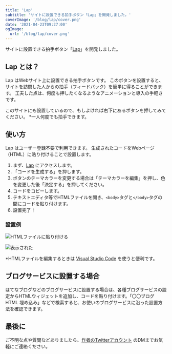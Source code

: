 ```yaml
---
title: 'Lap'
subtitle: 'サイトに設置できる拍手ボタン「Lap」を開発しました。'
coverImage: '/blog/lap/cover.png'
date: '2021-04-23T09:27:00'
ogImage:
  url: '/blog/lap/cover.png'
---
```


サイトに設置できる拍手ボタン「[Lap](https://lap.halsakuragi.com/)」を開発しました。

## Lap とは？

Lap はWebサイト上に設置できる拍手ボタンです。
このボタンを設置すると、サイトを訪問した人からの拍手（フィードバック）を簡単に得ることができます。
工夫した点は、何度も押したくなるようなアニメーションと導入の手軽さです。

このサイトにも設置しているので、もしよければ右下にあるボタンを押してみてください。
*一人何度でも拍手できます。

## 使い方

Lap はユーザー登録不要で利用できます。
生成されたコードをWebページ（HTML）に貼り付けることで設置します。

1. まず、[Lap](https://lap.halsakuragi.com/) にアクセスします。
2. 「コードを生成する」を押します。
3. ボタンのテーマカラーを変更する場合は「テーマカラーを編集」を押し、色を変更した後「決定する」を押してください。
4. コードをコピーします。
5. テキストエディタ等でHTMLファイルを開き、`<body>`タグと`</body>`タグの間にコードを貼り付けます。
6. 設置完了！

### 設置例

![HTMLファイルに貼り付ける](/blog/lap/0.png)

![表示された](/blog/lap/1.png)

*HTMLファイルを編集するときは [Visual Studio Code](https://code.visualstudio.com/) を使うと便利です。

## ブログサービスに設置する場合

はてなブログなどのブログサービスに設置する場合は、各種ブログサービスの設定からHTMLウィジェットを追加し、コードを貼り付けます。「〇〇ブログ HTML 埋め込み」などで検索すると、お使いのブログサービスに沿った設置方法を確認できます。

## 最後に

ご不明な点や質問などありましたら、[作者のTwitterアカウント](https://twitter.com/hrqsn) のDMまでお気軽にご連絡ください。

